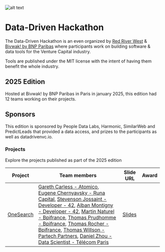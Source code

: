 ![alt text](https://i.imgur.com/O8vZHPM.png)

# Data-Driven Hackathon

The Data-Driven Hackathon is an even organized by [Red River West](https://redriverwest.com) & [Bivwak! by BNP Paribas](https://bivwak.bnpparibas/) where participants work on building software & data tools for the Venture Capital industry.

Tools are published under the MIT license with the intent of having them benefit the whole industry.

## 2025 Edition

Hosted at Bivwak! by BNP Paribas in Paris in january 2025, this edition had 12 teams working on their projects.

## Sponsors

This edition is sponsored by People Data Labs, Harmonic, SimilarWeb and PredictLeads that provided a data access, and prizes to the participants as well as datadrivenvc.io.

### Projects

Explore the projects published as part of the 2025 edition

| Project                                               | Team members                                                                                                                                                                                                                                                                                                                                                                                                                                                                                                                                                                                                                                                                                                                                                                       | Slide URL                                                                               | Award |
| ----------------------------------------------------- | ---------------------------------------------------------------------------------------------------------------------------------------------------------------------------------------------------------------------------------------------------------------------------------------------------------------------------------------------------------------------------------------------------------------------------------------------------------------------------------------------------------------------------------------------------------------------------------------------------------------------------------------------------------------------------------------------------------------------------------------------------------------------------------- | --------------------------------------------------------------------------------------- | ----- |
| [OneSearch](https://github.com/amontign/hackathon-vc) | [Gareth Carless - Atomico](https://www.linkedin.com/in/garethcarless/), [Eugene Chernyavsky - Runa Capital](https://www.linkedin.com/in/evgeniy-chernyavskiy/), [Stevenson Jossaint - Developer - 42](https://www.linkedin.com/in/stevenson-jossaint/), [Alban Montigny - Developer - 42](https://www.linkedin.com/in/alban-montigny/), [Martin Naturel - Bpifrance](https://www.linkedin.com/in/martin-naturel-459270130/), [Thomas Prudhomme - Bpifrance](https://www.linkedin.com/in/thomasprudhomme/), [Thomas Rocher - Bpifrance](https://www.linkedin.com/in/thomas-rocher-bpifrance/), [Thomas Willson - Partech Partners](https://www.linkedin.com/in/thomas-willson-5a8b31207/), [Daniel Zhou - Data Scientist - Télécom Paris](https://www.linkedin.com/in/zhou-daniel/) | [Slides](https://docs.google.com/presentation/d/1QseY2TDeB8hwDvfp18tuSE3iJWP3nK73/edit) |       |
